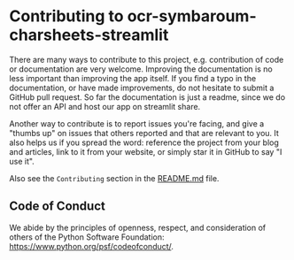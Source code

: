 
Contributing to ocr-symbaroum-charsheets-streamlit
==================================================

There are many ways to contribute to this project,
e.g. contribution of code or documentation are very welcome. Improving the
documentation is no less important than improving the app itself. If you
find a typo in the documentation, or have made improvements, do not hesitate to
submit a GitHub pull request. So far the documentation is just a readme,
since we do not offer an API and host our app on streamlit share.

Another way to contribute is to report issues you're facing, and give a "thumbs
up" on issues that others reported and that are relevant to you. It also helps
us if you spread the word: reference the project from your blog and articles,
link to it from your website, or simply star it in GitHub to say "I use it".

Also see the `Contributing` section in the [README.md](https://github.com/svenstehle/ocr-symbaroum-charsheets-streamlit/blob/main/README.md) file.

Code of Conduct
---------------

We abide by the principles of openness, respect, and consideration of others
of the Python Software Foundation: <https://www.python.org/psf/codeofconduct/>.
